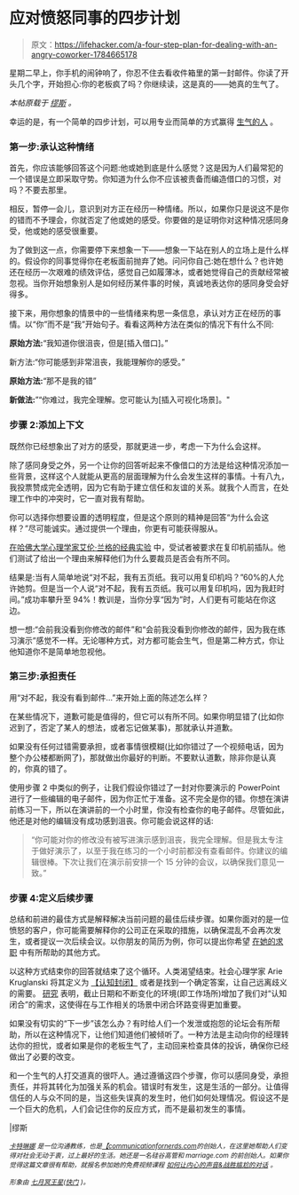 # 应对愤怒同事的四步计划

> 原文：<https://lifehacker.com/a-four-step-plan-for-dealing-with-an-angry-coworker-1784665178>

星期二早上，你手机的闹钟响了，你忍不住去看收件箱里的第一封邮件。你读了开头几个字，开始担心:你的老板疯了吗？你继续读，这是真的——她真的生气了。



*本帖原载于* [*缪斯*](https://www.themuse.com/advice/your-4step-plan-to-winning-over-an-angry-person) *。*

幸运的是，有一个简单的四步计划，可以用专业而简单的方式赢得 [生气的人](https://www.themuse.com/advice/how-to-respond-to-angry-or-emotional-emails-professionally) 。

### 第一步:承认这种情绪

首先，你应该能够回答这个问题:他或她到底是什么感觉？这是因为人们最常犯的一个错误是立即采取守势。你知道为什么你不应该被责备而编造借口的习惯，对吗？不要去那里。

相反，暂停一会儿，意识到对方正在经历一种情绪。所以，如果你只是说这不是你的错而不予理会，你就否定了他或她的感受。你要做的是证明你对这种情况感同身受，他或她的感受很重要。

为了做到这一点，你需要停下来想象一下——想象一下站在别人的立场上是什么样的。假设你的同事觉得你在老板面前抛弃了她。问问你自己:她在想什么？也许她还在经历一次艰难的绩效评估，感觉自己如履薄冰，或者她觉得自己的贡献经常被忽视。当你开始想象别人是如何经历某件事的时候，真诚地表达你的感同身受会好得多。

接下来，用你想象的情景中的一些情绪来构思一条信息，承认对方正在经历的事情。以“你”而不是“我”开始句子。看看这两种方法在类似的情况下有什么不同:

**原始方法:**“我知道你很沮丧，但是[插入借口]。”

新方法:“你可能感到非常沮丧，我能理解你的感受。”

**原始方法:**“那不是我的错”

**新做法:**”“你难过，我完全理解。您可能认为[插入可视化场景]。"

### 步骤 2:添加上下文

既然你已经想象出了对方的感受，那就更进一步，考虑一下为什么会这样。

除了感同身受之外，另一个让你的回答听起来不像借口的方法是给这种情况添加一些背景，这样这个人就能从更高的层面理解为什么会发生这样的事情。十有八九，我投票赞成完全透明，因为它有助于建立信任和友谊的关系。就我个人而言，在处理工作中的冲突时，它一直对我有帮助。

你可以选择你想要设置的透明程度，但是这个原则的精神是回答“为什么会这样？”尽可能诚实。通过提供一个理由，你更有可能获得服从。

[在哈佛大学心理学家艾伦·兰格的经典实验](https://www.psychologytoday.com/blog/brain-wise/201310/the-power-the-word-because-get-people-do-stuff) 中，受试者被要求在复印机前插队。他们测试了给出一个理由来解释他们为什么要裁员是否会有所不同。

结果是:当有人简单地说“对不起，我有五页纸。我可以用复印机吗？”60%的人允许她剪。但是当一个人说“对不起，我有五页纸。我可以用复印机吗，因为我赶时间。”成功率攀升至 94%！教训是，当你分享“因为”时，人们更有可能站在你这边。

想一想:“会前我没看到你修改的邮件”和“会前我没看到你修改的邮件，因为我在练习演示”感觉不一样。无论哪种方式，对方都可能会生气，但是第二种方式，你让他知道你不是简单地忽视他。

### 第三步:承担责任

用“对不起，我没有看到邮件…”来开始上面的陈述怎么样？

在某些情况下，道歉可能是值得的，但它可以有所不同。如果你明显错了(比如你迟到了，否定了某人的想法，或者忘记做某事)，那就承认并道歉。

如果没有任何过错需要承担，或者事情很模糊(比如你错过了一个视频电话，因为整个办公楼都断网了)，那就做出你最好的判断。不要默认道歉，除非你是认真的，你真的错了。

使用步骤 2 中类似的例子，让我们假设你错过了一封对你要演示的 PowerPoint 进行了一些编辑的电子邮件，因为你正忙于准备。这不完全是你的错。你想在演讲前练习一下，所以在演讲前的一个小时里，你没有检查你的电子邮件。尽管如此，他还是对他的编辑没有成功感到沮丧。你可能会说这样的话:

> “你可能对你的修改没有被写进演示感到沮丧，我完全理解。但是我太专注于做好演示了，以至于我在练习的一个小时前都没有查看邮件。你建议的编辑很棒。下次让我们在演示前安排一个 15 分钟的会议，以确保我们意见一致。”

### 步骤 4:定义后续步骤

总结和前进的最佳方式是解释解决当前问题的最佳后续步骤。如果你面对的是一位愤怒的客户，你可能需要解释你的公司正在采取的措施，以确保混乱不会再次发生，或者提议一次后续会议。以你朋友的简历为例，你可以提出你希望 [在她的求职](https://www.themuse.com/advice/how-to-really-help-a-friend-job-search) 中有所帮助的其他方式。

以这种方式结束你的回答就结束了这个循环。人类渴望结束。社会心理学家 Arie Kruglanski 将其定义为 [【认知封闭】](http://www.newyorker.com/tech/elements/why-we-need-answers) 或者是找到一个确定答案，让自己远离歧义的需要。 [研究](http://www.ncbi.nlm.nih.gov/pubmed/23070219) 表明，截止日期和不断变化的环境(即工作场所)增加了我们对“认知闭合”的需求，这使得在与工作相关的场景中闭合环路变得更加重要。

如果没有切实的“下一步”该怎么办？有时给人们一个发泄或抱怨的论坛会有所帮助，所以在这种情况下，让他们知道他们被倾听了。一种方法是主动向你的经理转达你的担忧，或者如果是你的老板生气了，主动回来检查具体的投诉，确保你已经做出了必要的改变。

和一个生气的人打交道真的很吓人。通过遵循这四个步骤，你可以感同身受，承担责任，并将其转化为加强关系的机会。错误时有发生，这是生活的一部分。让值得信任的人与众不同的是，当这些失误真的发生时，他们如何处理情况。假设这不是一个巨大的危机，人们会记住你的反应方式，而不是最初发生的事情。

|缪斯

[<small>*卡特琳娜*</small>](https://twitter.com/kat_raz) <small>*是一位沟通教练，也是*</small>[<small>*【communicationfornerds.com*</small>](http://www.communicationfornerds.com/welcome-muse-readers/?utm_source=guestblogmuse&utm_medium=muse&utm_campaign=muse)<small>*的创始人，在这里她帮助人们变得对社会无动于衷，过上最好的生活。她还是一名硅谷高管和 marriage.com 的前创始人。如果你觉得这篇文章很有帮助，就报名参加她的免费视频课程*</small> [<small>*如何让内心的声音&战胜尴尬的对话*</small>](http://www.communicationfornerds.com/welcome-muse-readers/?utm_source=guestblogmuse&utm_medium=muse&utm_campaign=muse) <small>*。*</small>

<small>*形象由*</small> [<small>*七月冥王星*</small>](http://www.shutterstock.com/pic-314702285/stock-vector-happy-and-angry-boss-vector-flat-illustration.html)<small>*(*</small>[<small>*快门*</small>](http://shutterstock.com) <small>*)。*</small>